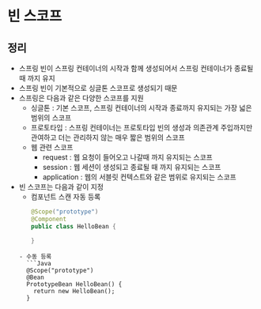 # 빈 스코프

## 정리

- 스프링 빈이 스프링 컨테이너의 시작과 함께 생성되어서 스프링 컨테이너가 종료될 때 까지 유지
- 스프링 빈이 기본적으로 싱글톤 스코프로 생성되기 때문
- 스프링은 다음과 같은 다양한 스코프를 지원
  - 싱글톤 : 기본 스코프, 스프링 컨테이너의 시작과 종료까지 유지되는 가장 넓은 범위의 스코프
  - 프로토타입 : 스프링 컨테이너는 프로토타입 빈의 생성과 의존관계 주입까지만 관여하고 더는 관리하지 않는 매우 짧은 범위의 스코프
  - 웹 관련 스코프
    - request : 웹 요청이 들어오고 나갈때 까지 유지되는 스코프
    - session : 웹 세션이 생성되고 종료될 때 까지 유지되는 스코프
    - application : 웹의 서블릿 컨텍스트와 같은 범위로 유지되는 스코프
- 빈 스코프는 다음과 같이 지정
  - 컴포넌트 스캔 자동 등록
    ```Java
    @Scope("prototype")
    @Component
    public class HelloBean {

    }
  ```
  - 수동 등록
    ```Java
    @Scope("prototype")
    @Bean
    PrototypeBean HelloBean() {
      return new HelloBean();
    }
    ```

